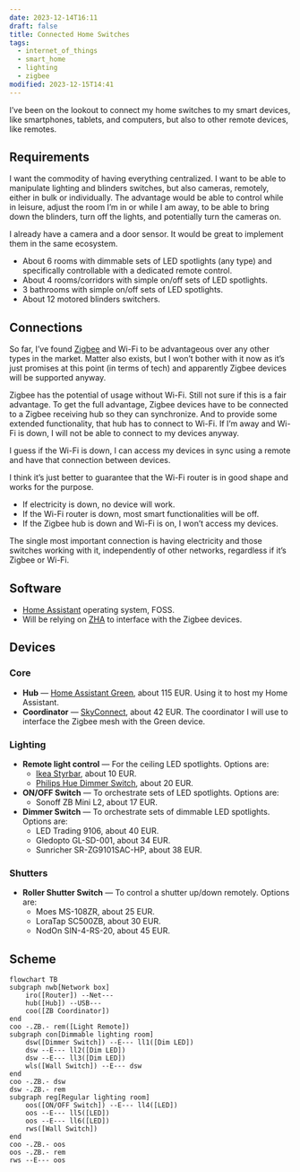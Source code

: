 ```yaml
---
date: 2023-12-14T16:11
draft: false
title: Connected Home Switches
tags:
  - internet_of_things
  - smart_home
  - lighting
  - zigbee
modified: 2023-12-15T14:41
---
```

I’ve been on the lookout to connect my home switches to my smart devices, like smartphones, tablets, and computers, but also to other remote devices, like remotes.

## Requirements

I want the commodity of having everything centralized. I want to be able to manipulate lighting and blinders switches, but also cameras, remotely, either in bulk or individually. The advantage would be able to control while in leisure, adjust the room I’m in or while I am away, to be able to bring down the blinders, turn off the lights, and potentially turn the cameras on.

I already have a camera and a door sensor. It would be great to implement them in the same ecosystem.

- About 6 rooms with dimmable sets of LED spotlights (any type) and specifically controllable with a dedicated remote control.
- About 4 rooms/corridors with simple on/off sets of LED spotlights.
- 3 bathrooms with simple on/off sets of LED spotlights.
- About 12 motored blinders switchers.

## Connections

So far, I’ve found [Zigbee](zigbee.md) and Wi-Fi to be advantageous over any other types in the market. Matter also exists, but I won’t bother with it now as it’s just promises at this point (in terms of tech) and apparently Zigbee devices will be supported anyway.

Zigbee has the potential of usage without Wi-Fi. Still not sure if this is a fair advantage. To get the full advantage, Zigbee devices have to be connected to a Zigbee receiving hub so they can synchronize. And to provide some extended functionality, that hub has to connect to Wi-Fi. If I’m away and Wi-Fi is down, I will not be able to connect to my devices anyway.

I guess if the Wi-Fi is down, I can access my devices in sync using a remote and have that connection between devices.

I think it’s just better to guarantee that the Wi-Fi router is in good shape and works for the purpose.
- If electricity is down, no device will work.
- If the Wi-Fi router is down, most smart functionalities will be off.
- If the Zigbee hub is down and Wi-Fi is on, I won’t access my devices.

The single most important connection is having electricity and those switches working with it, independently of other networks, regardless if it’s Zigbee or Wi-Fi.

## Software

- [Home Assistant](home-assistant.md) operating system, FOSS.
- Will be relying on [ZHA](zigbee-home-automation.md) to interface with the Zigbee devices.

## Devices

### Core

- **Hub** — [Home Assistant Green](home-assistant-green.md), about 115 EUR. Using it to host my Home Assistant.
- **Coordinator** — [SkyConnect](skyconnect.md), about 42 EUR. The coordinator I will use to interface the Zigbee mesh with the Green device.

### Lighting

- **Remote light control** — For the ceiling LED spotlights. Options are:
  - [Ikea Styrbar](styrbar.md), about 10 EUR.
  - [Philips Hue Dimmer Switch](hue-dimmer-switch.md), about 20 EUR.
- **ON/OFF Switch** — To orchestrate sets of LED spotlights. Options are:
  - Sonoff ZB Mini L2, about 17 EUR.
- **Dimmer Switch** — To orchestrate sets of dimmable LED spotlights. Options are:
  - LED Trading 9106, about 40 EUR.
  - Gledopto GL-SD-001, about 34 EUR.
  - Sunricher SR-ZG9101SAC-HP, about 38 EUR.

### Shutters

- **Roller Shutter Switch** — To control a shutter up/down remotely. Options are:
  - Moes MS-108ZR, about 25 EUR.
  - LoraTap SC500ZB, about 30 EUR.
  - NodOn SIN-4-RS-20, about 45 EUR.

## Scheme

```mermaid
flowchart TB
subgraph nwb[Network box]
    iro([Router]) --Net---
    hub([Hub]) --USB---
    coo([ZB Coordinator])
end
coo -.ZB.- rem([Light Remote])
subgraph con[Dimmable lighting room]
    dsw([Dimmer Switch]) --E--- ll1([Dim LED])
    dsw --E--- ll2([Dim LED])
    dsw --E--- ll3([Dim LED])
    wls([Wall Switch]) --E--- dsw
end
coo -.ZB.- dsw
dsw -.ZB.- rem
subgraph reg[Regular lighting room]
    oos([ON/OFF Switch]) --E--- ll4([LED])
    oos --E--- ll5([LED])
    oos --E--- ll6([LED])
    rws([Wall Switch])
end
coo -.ZB.- oos
oos -.ZB.- rem
rws --E--- oos
```